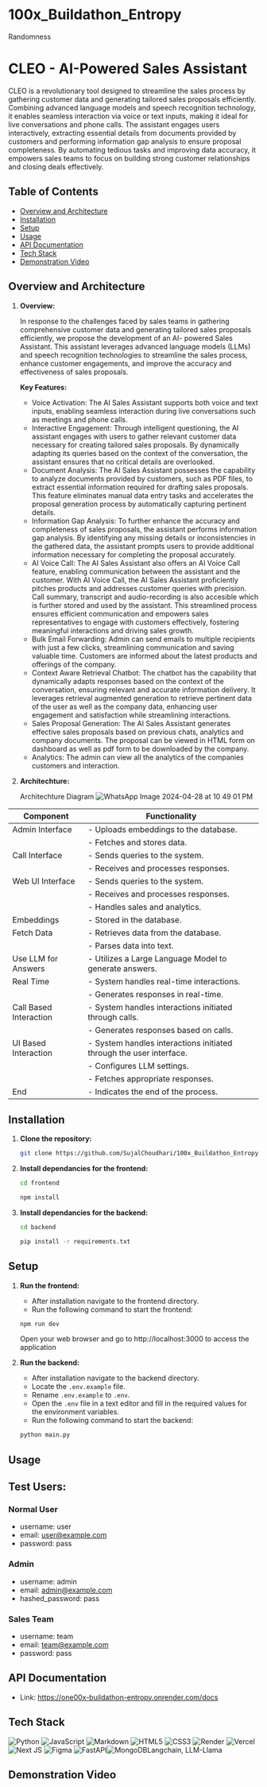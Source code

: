 # 100x_Buildathon_Entropy
Randomness

# CLEO - AI-Powered Sales Assistant

CLEO is a revolutionary tool designed to streamline the sales process by gathering customer data and generating tailored sales proposals efficiently. Combining advanced language models and speech recognition technology, it enables seamless interaction via voice or text inputs, making it ideal for live conversations and phone calls. The assistant engages users interactively, extracting essential details from documents provided by customers and performing information gap analysis to ensure proposal completeness. By automating tedious tasks and improving data accuracy, it empowers sales teams to focus on building strong customer relationships and closing deals effectively.

## Table of Contents
- [Overview and Architecture](#overview-and-architechture)
- [Installation](#installation)
- [Setup](#setup)
- [Usage](#usage)
- [API Documentation](#api-documentation)
- [Tech Stack](#tech-stack)
- [Demonstration Video](#demonstration-video)

## Overview and Architecture

1. **Overview:**

   In response to the challenges faced by sales teams in gathering comprehensive customer data and generating tailored sales proposals efficiently, we propose the development of an AI-      powered Sales Assistant. This assistant leverages advanced language models (LLMs) and speech recognition technologies to streamline the sales process, enhance customer engagements,       and improve the accuracy and effectiveness of sales proposals.

   **Key Features:**

   - Voice Activation: The AI Sales Assistant supports both voice and text inputs, enabling seamless interaction during live conversations such as meetings and phone calls.
   - Interactive Engagement: Through intelligent questioning, the AI assistant engages with users to gather relevant customer data necessary for creating tailored sales proposals. By          dynamically adapting its queries based on the context of the conversation, the assistant ensures that no critical details are overlooked.
   - Document Analysis: The AI Sales Assistant possesses the capability to analyze documents provided by customers, such as PDF files, to extract essential information required for             drafting sales proposals. This feature eliminates manual data entry tasks and accelerates the proposal generation process by automatically capturing pertinent details.
   - Information Gap Analysis: To further enhance the accuracy and completeness of sales proposals, the assistant performs information gap analysis. By identifying any missing details         or  inconsistencies in the gathered data, the assistant prompts users to provide additional information necessary for completing the proposal accurately.
   - AI Voice Call: The AI Sales Assistant also offers an AI Voice Call feature, enabling communication between the assistant and the customer. With AI Voice Call, the AI Sales                Assistant proficiently pitches products and addresses customer queries with precision. Call summary, transcript and audio-recording is also accesible which is further stored and          used by the assistant. This streamlined process ensures efficient communication and empowers sales representatives to engage with customers effectively, fostering meaningful             interactions and driving sales growth.
   - Bulk Email Forwarding: Admin can send emails to multiple recipients with just a few clicks, streamlining communication and saving valuable time. Customers are informed about the          latest products and offerings of the company.
   - Context Aware Retrieval Chatbot: The chatbot has the capability that dynamically adapts responses based on the context of the conversation, ensuring relevant and accurate                 information delivery. It leverages retrieval augmented generation to retrieve pertinent data of the user as well as the company data, enhancing user engagement and satisfaction          while streamlining interactions.
   - Sales Proposal Generation: The AI Sales Assistant generates effective sales proposals based on previous chats, analytics and company documents. The proposal can be viewed in HTML          form on dashboard as well as pdf form to be downloaded by the company.
   - Analytics: The admin can view all the analytics of the companies customers and interaction.
2. **Architechture:**

   Architechture Diagram
![WhatsApp Image 2024-04-28 at 10 49 01 PM](https://github.com/SujalChoudhari/100x_Buildathon_Entropy/assets/128281067/dce4d192-fb6a-4c67-b4a2-6821a36757c7)

| Component            | Functionality                                                                        |
|----------------------|--------------------------------------------------------------------------------------|
| Admin Interface      | - Uploads embeddings to the database.                                                |
|                      | - Fetches and stores data.                                                            |
| Call Interface       | - Sends queries to the system.                                                        |
|                      | - Receives and processes responses.                                                   |
| Web UI Interface     | - Sends queries to the system.                                                        |
|                      | - Receives and processes responses.                                                   |
|                      | - Handles sales and analytics.                                                        |
| Embeddings           | - Stored in the database.                                                             |
| Fetch Data           | - Retrieves data from the database.                                                   |
|                      | - Parses data into text.                                                              |
| Use LLM for Answers  | - Utilizes a Large Language Model to generate answers.                                 |
| Real Time            | - System handles real-time interactions.                                               |
|                      | - Generates responses in real-time.                                                    |
| Call Based Interaction | - System handles interactions initiated through calls.                                 |
|                        | - Generates responses based on calls.                                                  |
| UI Based Interaction   | - System handles interactions initiated through the user interface.                    |
|                        | - Configures LLM settings.                                                             |
|                        | - Fetches appropriate responses.                                                       |
| End                    | - Indicates the end of the process.                                                    |

## Installation

1. **Clone the repository:**

   ```sh
   git clone https://github.com/SujalChoudhari/100x_Buildathon_Entropy.git
   
2. **Install dependancies for the frontend:**

   ```sh
   cd frontend
   
   npm install
3. **Install dependancies for the backend:**

      ```sh
   cd backend

   pip install -r requirements.txt

## Setup

1. **Run the frontend:**
   
   - After installation navigate to the frontend directory.
   - Run the following command to start the frontend:

    ```sh
    npm run dev
    ```
    Open your web browser and go to http://localhost:3000 to access the application
2. **Run the backend:**
   
   - After installation navigate to the backend directory.
   - Locate the `.env.example` file.
   - Rename `.env.example` to `.env`.
   - Open the `.env` file in a text editor and fill in the required values for the environment variables.
   - Run the following command to start the backend:

    ```sh
    python main.py
## Usage

## Test Users:
### Normal User
- username: user
- email: user@example.com
- password: pass

### Admin
- username: admin
- email: admin@example.com
- hashed_password: pass

### Sales Team
- username: team
- email: team@example.com
- password: pass


## API Documentation

- Link: https://one00x-buildathon-entropy.onrender.com/docs

## Tech Stack
![Python](https://img.shields.io/badge/python-3670A0?style=for-the-badge&logo=python&logoColor=ffdd54) ![JavaScript](https://img.shields.io/badge/javascript-%23323330.svg?style=for-the-badge&logo=javascript&logoColor=%23F7DF1E) ![Markdown](https://img.shields.io/badge/markdown-%23000000.svg?style=for-the-badge&logo=markdown&logoColor=white) ![HTML5](https://img.shields.io/badge/html5-%23E34F26.svg?style=for-the-badge&logo=html5&logoColor=white) ![CSS3](https://img.shields.io/badge/css3-%231572B6.svg?style=for-the-badge&logo=css3&logoColor=white) ![Render](https://img.shields.io/badge/Render-%46E3B7.svg?style=for-the-badge&logo=render&logoColor=white) ![Vercel](https://img.shields.io/badge/vercel-%23000000.svg?style=for-the-badge&logo=vercel&logoColor=white) ![Next JS](https://img.shields.io/badge/Next-black?style=for-the-badge&logo=next.js&logoColor=white) ![Figma](https://img.shields.io/badge/figma-%23F24E1E.svg?style=for-the-badge&logo=figma&logoColor=white) ![FastAPI](https://img.shields.io/badge/FastAPI-005571?style=for-the-badge&logo=fastapi)![MongoDB](https://img.shields.io/badge/MongoDB-%234ea94b.svg?style=for-the-badge&logo=mongodb&logoColor=white)Langchain, LLM-Llama
## Demonstration Video

